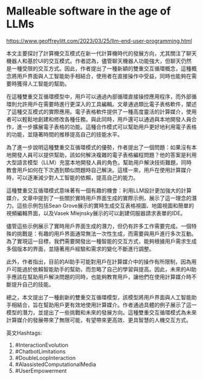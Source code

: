 # Malleable software in the age of LLMs

https://www.geoffreylitt.com/2023/03/25/llm-end-user-programming.html



本文主要探討了計算機交互模式在新一代計算機時代的發展方向，尤其關注了聊天機器人和基於UI的交互模式。作者認為，儘管聊天機器人功能強大，但聊天仍然是一種受限的交互方式。因此，作者提出了一種新穎的雙重交互循環概念，這種概念將用戶界面與人工智能助手相結合，使用者在直接操作中受益，同時也能夠在需要時獲得人工智能的幫助。

在這種雙重交互循環模型中，用戶可以通過內部循環直接操控應用程序，而外部循環則允許用戶在需要時進行更深入的工具編輯。文章通過類比電子表格軟件，闡述了這種交互模式的實際應用。電子表格軟件提供了一種高度靈活的計算媒介，使用者可以輕鬆地創建和修改各種任務。與此同時，用戶還可以通過與本地開發人員合作，進一步擴展電子表格的功能。這種合作模式可以幫助用戶更好地利用電子表格的功能，並隨著時間的推移提高自己的技能水平。

為了進一步說明這種雙重交互循環模式的優勢，作者提出了一個問題：如果沒有本地開發人員可以提供幫助，該如何解決複雜的電子表格編程問題？他的答案是利用大型語言模型（LLM）充當本地開發人員的角色，幫助用戶解決技術難題，同時教會用戶如何在下次遇到類似問題時自己解決。這樣一來，用戶在使用計算媒介時，可以逐漸減少對人工智能的依賴，提高自己的能力。

這種雙重交互循環模式意味著有一個有趣的機會：利用LLM設計更加強大的計算媒介。文章中提到了一些關於實時用戶界面生成的實際示例，展示了這一理念的潛力。這些示例包括Sean Grove展示的實時生成交互表格視圖、地圖視圖和簡單的視頻編輯界面，以及Vasek Mlejnsky展示的可以創建伺服器請求表單的IDE。

儘管這些示例展示了實時用戶界面生成的潛力，但仍有許多工作需要完成。一個特殊的挑戰是：有趣的用戶界面通常無法一次性生成，而需要與用戶進行多次互動。為了實現這一目標，我們需要開發出一種智能的交互方式，能夠根據用戶需求生成多個版本的界面，並隨著用戶經驗和需求的變化不斷進行調整。

此外，作者指出，目前的AI助手可能對用戶在計算媒介中的操作有所限制，因為用戶可能過於依賴智能助手的幫助，而忽略了自己的學習與提高。因此，未來的AI助手應該在幫助用戶解決問題的同時，也能夠教育用戶，讓他們在使用計算媒介時不斷提升自己的技能。

總之，本文提出了一種創新的雙重交互循環模型，該模型將用戶界面與人工智能助手相結合，旨在幫助用戶更有效地使用計算媒介。作者通過具體的例子展示了這一模型的潛力，並提出了一些挑戰和未來的發展方向。這種雙重交互循環模式為未來計算媒介的發展帶來了無限可能，有望帶來更高效、更具智慧的人機交互方式。

英文Hashtags:

1.  #InteractionEvolution
2.  #ChatbotLimitations
3.  #DoubleLoopInteraction
4.  #AIassistedComputationalMedia
5.  #UserEmpowerment